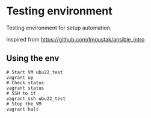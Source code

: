 # Testing environment

Testing environment for setup automation.

Inspired from https://github.com/Imoustak/ansible_intro

## Using the env

```Shell
# Start VM ubu22_test
vagrant up
# Check status
vagrant status
# SSH to it
vagrant ssh ubu22_test
# Stop the VM
vagrant halt
```